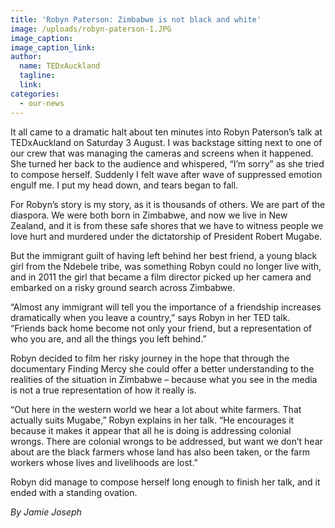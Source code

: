 ```yaml
---
title: 'Robyn Paterson: Zimbabwe is not black and white'
image: /uploads/robyn-paterson-1.JPG
image_caption:
image_caption_link:
author:
  name: TEDxAuckland
  tagline:
  link:
categories:
  - our-news
---
```


It all came to a dramatic halt about ten minutes into Robyn Paterson’s talk at TEDxAuckland on Saturday 3 August. I was backstage sitting next to one of our crew that was managing the cameras and screens when it happened. She turned her back to the audience and whispered, “I’m sorry” as she tried to compose herself. Suddenly I felt wave after wave of suppressed emotion engulf me. I put my head down, and tears began to fall.

For Robyn’s story is my story, as it is thousands of others. We are part of the diaspora. We were both born in Zimbabwe, and now we live in New Zealand, and it is from these safe shores that we have to witness people we love hurt and murdered under the dictatorship of President Robert Mugabe.

But the immigrant guilt of having left behind her best friend, a young black girl from the Ndebele tribe, was something Robyn could no longer live with, and in 2011 the girl that became a film director picked up her camera and embarked on a risky ground search across Zimbabwe.

“Almost any immigrant will tell you the importance of a friendship increases dramatically when you leave a country,” says Robyn in her TED talk. “Friends back home become not only your friend, but a representation of who you are, and all the things you left behind.”

Robyn decided to film her risky journey in the hope that through the documentary Finding Mercy she could offer a better understanding to the realities of the situation in Zimbabwe – because what you see in the media is not a true representation of how it really is.

“Out here in the western world we hear a lot about white farmers. That actually suits Mugabe,” Robyn explains in her talk. “He encourages it because it makes it appear that all he is doing is addressing colonial wrongs. There are colonial wrongs to be addressed, but want we don’t hear about are the black farmers whose land has also been taken, or the farm workers whose lives and livelihoods are lost.”

Robyn did manage to compose herself long enough to finish her talk, and it ended with a standing ovation.

*By Jamie Joseph*